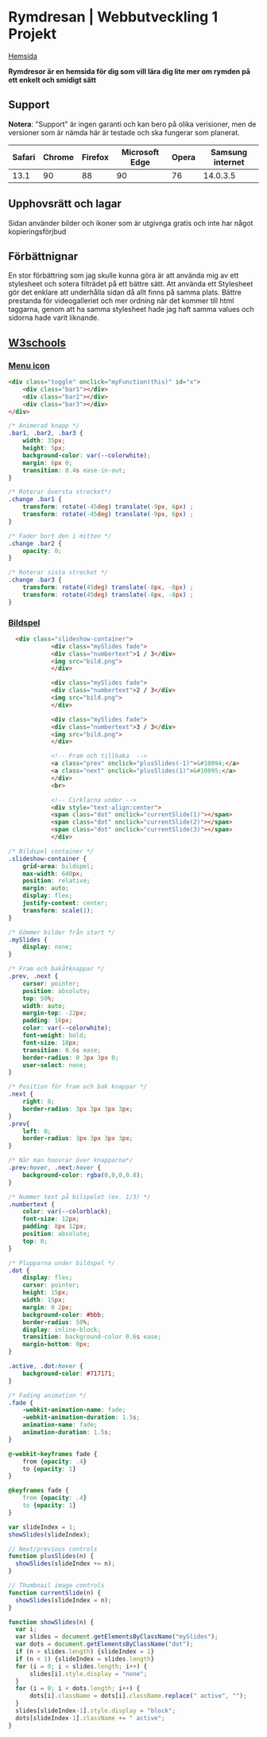 # Rymdresan | Webbutveckling 1 Projekt

[Hemsida](https://rasmuseng.github.io/projekt/)

**Rymdresor är en hemsida för dig som vill lära dig lite mer om rymden på ett enkelt och smidigt sätt**

## Support

**Notera**: "Support" är ingen garanti och kan bero på olika verisioner, men de versioner som är nämda här är testade och ska fungerar som planerat.

| Safari | Chrome | Firefox | Microsoft Edge | Opera | Samsung internet |
|--------|--------|---------|----------------|-------|------------------|
| 13.1   | 90     | 88      | 90             | 76    | 14.0.3.5         |

## Upphovsrätt och lagar
Sidan använder bilder och ikoner som är utgivnga gratis och inte har något kopieringsförjbud

## Förbättnignar
En stor förbättring som jag skulle kunna göra är att använda mig av ett stylesheet och sotera filträdet på ett bättre sätt. Att använda ett Stylesheet gör det enklare att underhålla sidan då allt finns på samma plats. Bättre prestanda för videogalleriet och mer ordning när det kommer till html taggarna, genom att ha samma stylesheet hade jag haft samma values och sidorna hade varit liknande.



## [W3schools](https://www.w3schools.com/)

### [Menu icon](https://www.w3schools.com/howto/howto_css_menu_icon.asp)

```html
<div class="toggle" onclick="myFunction(this)" id="x">
    <div class="bar1"></div>
    <div class="bar2"></div>
    <div class="bar3"></div>
</div>
```

```css
/* Animerad knapp */
.bar1, .bar2, .bar3 {
    width: 35px;
    height: 5px;
    background-color: var(--colorwhite);
    margin: 6px 0;
    transition: 0.4s ease-in-out;
}

/* Roterar översta strecket*/
.change .bar1 {
    transform: rotate(-45deg) translate(-9px, 6px) ;
    transform: rotate(-45deg) translate(-9px, 6px) ;
}

/* Fader bort den i mitten */
.change .bar2 {
    opacity: 0;
}

/* Roterar sista strecket */
.change .bar3 {
    transform: rotate(45deg) translate(-8px, -8px) ;
    transform: rotate(45deg) translate(-8px, -8px) ;
}
```

### [Bildspel](https://www.w3schools.com/howto/howto_js_slideshow.asp)

```html
  <div class="slideshow-container">
            <div class="mySlides fade">
            <div class="numbertext">1 / 3</div>
            <img src="bild.png">
            </div>

            <div class="mySlides fade">
            <div class="numbertext">2 / 3</div>
            <img src="bild.png">
            </div>

            <div class="mySlides fade">
            <div class="numbertext">3 / 3</div>
            <img src="bild.png">
            </div>

            <!-- Fram och tillbaka  -->
            <a class="prev" onclick="plusSlides(-1)">&#10094;</a>
            <a class="next" onclick="plusSlides(1)">&#10095;</a>
            </div>
            <br>

            <!-- Cirklarna under -->
            <div style="text-align:center">
            <span class="dot" onclick="currentSlide(1)"></span>
            <span class="dot" onclick="currentSlide(2)"></span>
            <span class="dot" onclick="currentSlide(3)"></span>
            </div>
```

```css
/* Bildspel container */
.slideshow-container {
    grid-area: bildspel;
    max-width: 640px;
    position: relative;
    margin: auto;
    display: flex;
    justify-content: center;
    transform: scale(1);
}

/* Gömmer bilder från start */
.mySlides {
    display: none;
}

/* Fram och bakåtknappar */
.prev, .next {
    cursor: pointer;
    position: absolute;
    top: 50%;
    width: auto;
    margin-top: -22px;
    padding: 16px;
    color: var(--colorwhite);
    font-weight: bold;
    font-size: 18px;
    transition: 0.6s ease;
    border-radius: 0 3px 3px 0;
    user-select: none;
}

/* Position för fram och bak knappar */
.next {
    right: 0;
    border-radius: 3px 3px 3px 3px;
}
.prev{
    left: 0;
    border-radius: 3px 3px 3px 3px;
}

/* När man hoovrar över knapparna*/
.prev:hover, .next:hover {
    background-color: rgba(0,0,0,0.8);
}

/* Nummer text på bilspelet (ex. 1/3) */
.numbertext {
    color: var(--colorblack);
    font-size: 12px;
    padding: 8px 12px;
    position: absolute;
    top: 0;
}

/* Plupparna under bildspel */
.dot {
    display: flex;
    cursor: pointer;
    height: 15px;
    width: 15px;
    margin: 0 2px;
    background-color: #bbb;
    border-radius: 50%;
    display: inline-block;
    transition: background-color 0.6s ease;
    margin-bottom: 0px;
}

.active, .dot:hover {
    background-color: #717171;
}

/* Fading animation */
.fade {
    -webkit-animation-name: fade;
    -webkit-animation-duration: 1.5s;
    animation-name: fade;
    animation-duration: 1.5s;
}

@-webkit-keyframes fade {
    from {opacity: .4}
    to {opacity: 1}
}

@keyframes fade {
    from {opacity: .4}
    to {opacity: 1}
}
```

```js
var slideIndex = 1;
showSlides(slideIndex);

// Next/previous controls
function plusSlides(n) {
  showSlides(slideIndex += n);
}

// Thumbnail image controls
function currentSlide(n) {
  showSlides(slideIndex = n);
}

function showSlides(n) {
  var i;
  var slides = document.getElementsByClassName("mySlides");
  var dots = document.getElementsByClassName("dot");
  if (n > slides.length) {slideIndex = 1}
  if (n < 1) {slideIndex = slides.length}
  for (i = 0; i < slides.length; i++) {
      slides[i].style.display = "none";
  }
  for (i = 0; i < dots.length; i++) {
      dots[i].className = dots[i].className.replace(" active", "");
  }
  slides[slideIndex-1].style.display = "block";
  dots[slideIndex-1].className += " active";
}
```